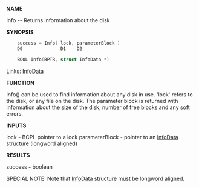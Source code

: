 
**NAME**

Info -- Returns information about the disk

**SYNOPSIS**

```c
    success = Info( lock, parameterBlock )
    D0              D1    D2

    BOOL Info(BPTR, struct InfoData *)

```
Links: [InfoData](_0068.md) 

**FUNCTION**

Info() can be used to find information about any disk in use.
'lock' refers to the disk, or any file on the disk. The parameter
block is returned with information about the size of the disk,
number of free blocks and any soft errors.

**INPUTS**

lock           - BCPL pointer to a lock
parameterBlock - pointer to an [InfoData](_0068.md) structure
(longword aligned)

**RESULTS**

success - boolean

SPECIAL NOTE:
Note that [InfoData](_0068.md) structure must be longword aligned.
